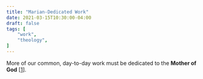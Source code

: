 ```yaml
---
title: "Marian-Dedicated Work"
date: 2021-03-15T10:30:00-04:00
draft: false
tags: [
	"work",
	"theology",
]
---
```


More of our common, day-to-day work must be dedicated to the **Mother of God** [[1](https://open.spotify.com/track/595LkwZCDWPm2ImNgiPDmC?si=i-GBD52OQ6atU1Tj-7-CBQ)].
